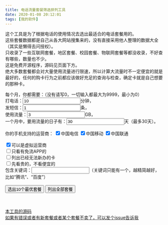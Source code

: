 ```yaml
---
title: 电话流量套餐筛选排列工具
date: 2020-01-08 20:12:01
tags: [我的软件]
---
```

这个工具是为了根据电话的使用情况去选出最适合的电话套餐用的。  
这些套餐数据都是自己从各大网站搜集来的，没有直接采用他人整理的数据大全（其实是懒得去问授权）。  
只收录了一些互联网套餐，地区套餐、校园套餐、物联网套餐等都没收录，不好查有哪些，数量也不少。  
这是免费开源程序，源码见页面下方。      
绝大多数套餐都会对大量使用流量进行限速，所以计算大流量时不一定便宜的就是最好的，任何的购卡行为之前都应该做好充足的查询与检查，确定卡就是自己想要的那种卡。  

<div>
    每个月，你都需要：（没有请写0，一切输入都最大为9999，最小为0）<br>
    打电话：<input id="talkCount" type="number" value="10">分钟，<br>
    发短信：<input id="textCount" type="number" value="1">条，<br>
    使用流量：<input id="dataCount" type="number" value="3">GB，<br>
    一个月中，要用流量的日子有：<input id="useDataDays" type="number" value="30">天（最多30天）。<br><br>
    你的手机支持的运营商：
    <input id="check1" type="checkbox" checked="checked">中国电信
    <input id="check2" type="checkbox" checked="checked">中国移动
    <input id="check3" type="checkbox" checked="checked">中国联通
    <br><br>
    <input id="checkVirtual" type="checkbox" checked="checked">可以是虚拟运营商<br>
    <input id="checkFreeDataApps" type="checkbox">只看有免流APP的<br>
    <input id="checkShowNotOnSell" type="checkbox">列出已经无法新办的卡<br>
    <input id="checkExpensive" type="checkbox">先看贵的，不看便宜的<br>
    包含关键词：<input id="txtSearch" type="text">（关键词只能有一个，越精简越好，比如“腾讯”、“百度”）
    <br><br>
    <button onclick="SortUsersPlan();DisplayPlans(10);">选出10个最优套餐</button>
    <button onclick="SortUsersPlan();DisplayPlans(99999);">列出全部套餐</button><br>
    <span id="topinfo"></span>
    <br><br>
    <div id="displayplans"></div>
    <script src="/js/chooseyourphoneplan.min.js"></script>
</div>
<script async src="https://pagead2.googlesyndication.com/pagead/js/adsbygoogle.js"></script>
<ins class="adsbygoogle"
    style="display:block; text-align:center;"
    data-ad-layout="in-article"
    data-ad-format="fluid"
    data-ad-client="ca-pub-3010816772193596"
    data-ad-slot="9086122497"></ins>
<script>
    (adsbygoogle = window.adsbygoogle || []).push({});
</script>

[本工具的源码](https://github.com/gordonwalkedby/ChooseYourPhonePlan)  
[如果有错误或者有新套餐或者某个套餐不卖了，可以发个issue告诉我](https://github.com/gordonwalkedby/ChooseYourPhonePlan/issues)  

